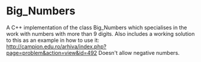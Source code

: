 # Big_Numbers
A C++ implementation of the class Big_Numbers which specialises in the work with numbers with more than 9 digits.
Also includes a working solution to this as an example in how to use it: http://campion.edu.ro/arhiva/index.php?page=problem&action=view&id=492
Doesn't allow negative numbers.
